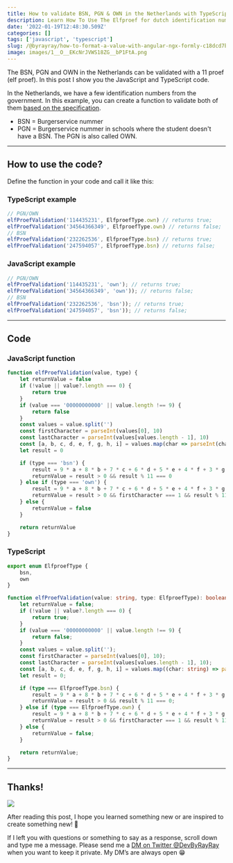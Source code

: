 ```yaml
---
title: How to validate BSN, PGN & OWN in the Netherlands with TypeScript/JavaScript
description: Learn How To Use The Elfproef for dutch identification numbers
date: '2022-01-19T12:48:30.509Z'
categories: []
tags: ['javascript', 'typescript']
slug: /@byrayray/how-to-format-a-value-with-angular-ngx-formly-c18dcd7be647
image: images/1__O__EKcNrJVWS18ZG__bP1FtA.png
---
```


The BSN, PGN and OWN in the Netherlands can be validated with a 11 proef (elf proef). In this post I show you the JavaScript and TypeScript code.

In the Netherlands, we have a few identification numbers from the government. In this example, you can create a function to validate both of them [based on the specification](https://developers.wiki.kennisnet.nl/index.php?title=OSO:2022/beveiliging/versleuteling_bsn).

-   BSN = Burgerservice nummer
-   PGN = Burgerservice nummer in schools where the student doesn't have a BSN. The PGN is also called OWN.

---

## How to use the code?

Define the function in your code and call it like this:

### TypeScript example

```typescript
// PGN/OWN
elfProefValidation('114435231', ElfproefType.own) // returns true;
elfProefValidation('34564366349', ElfproefType.own) // returns false;
// BSN
elfProefValidation('232262536', ElfproefType.bsn) // returns true;
elfProefValidation('247594057', ElfproefType.bsn) // returns false;
```

### JavaScript example

```javascript
// PGN/OWN
elfProefValidation('114435231', 'own'); // returns true;
elfProefValidation('34564366349', 'own')); // returns false;
// BSN
elfProefValidation('232262536', 'bsn')); // returns true;
elfProefValidation('247594057', 'bsn')); // returns false;
```

<runkit link="https://runkit.com/devbyrayray/elfproef"></runkit>

---

## Code

### JavaScript function

```js
function elfProefValidation(value, type) {
	let returnValue = false
	if (!value || value?.length === 0) {
		return true
	}
	if (value === '00000000000' || value.length !== 9) {
		return false
	}
	const values = value.split('')
	const firstCharacter = parseInt(values[0], 10)
	const lastCharacter = parseInt(values[values.length - 1], 10)
	const [a, b, c, d, e, f, g, h, i] = values.map(char => parseInt(char, 10))
	let result = 0

	if (type === 'bsn') {
		result = 9 * a + 8 * b + 7 * c + 6 * d + 5 * e + 4 * f + 3 * g + 2 * h + -1 * i
		returnValue = result > 0 && result % 11 === 0
	} else if (type === 'own') {
		result = 9 * a + 8 * b + 7 * c + 6 * d + 5 * e + 4 * f + 3 * g + 2 * h
		returnValue = result > 0 && firstCharacter === 1 && result % 11 === lastCharacter + 5
	} else {
		returnValue = false
	}

	return returnValue
}
```

### TypeScript

```ts
export enum ElfproefType {
    bsn,
    own
}

function elfProefValidation(value: string, type: ElfproefType): boolean {
    let returnValue = false;
    if (!value || value?.length === 0) {
        return true;
    }
    if (value === '00000000000' || value.length !== 9) {
        return false;
    }
    const values = value.split('');
    const firstCharacter = parseInt(values[0], 10);
    const lastCharacter = parseInt(values[values.length - 1], 10);
    const [a, b, c, d, e, f, g, h, i] = values.map((char: string) => parseInt(char, 10));
    let result = 0;

    if (type === ElfproefType.bsn) {
        result = 9 * a + 8 * b + 7 * c + 6 * d + 5 * e + 4 * f + 3 * g + 2 * h + -1 * i;
        returnValue = result > 0 && result % 11 === 0;
    } else if (type === ElfproefType.own) {
        result = 9 * a + 8 * b + 7 * c + 6 * d + 5 * e + 4 * f + 3 * g + 2 * h;
        returnValue = result > 0 && firstCharacter === 1 && result % 11 === lastCharacter + 5;
    } else {
        returnValue = false;
    }

    return returnValue;
}
```

---

## Thanks!

![](/images/0__4aTcitCaVTWHHeiO.jpg)

After reading this post, I hope you learned something new or are inspired to create something new! 🤗

If I left you with questions or something to say as a response, scroll down and type me a message. Please send me a [DM on Twitter @DevByRayRay](https://twitter.com/@devbyrayray) when you want to keep it private. My DM’s are always open 😁
